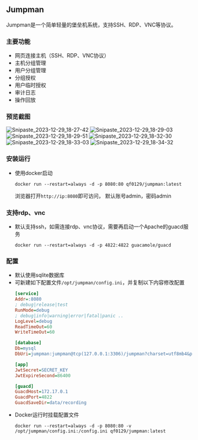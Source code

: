 ## Jumpman
Jumpman是一个简单轻量的堡垒机系统，支持SSH、RDP、VNC等协议。

### 主要功能
- 网页连接主机（SSH、RDP、VNC协议）
- 主机分组管理
- 用户分组管理
- 分组授权
- 用户临时授权
- 审计日志
- 操作回放

### 预览截图
![Snipaste_2023-12-29_18-27-42](https://github.com/qf0129/jumpman/assets/17614422/a98a31e2-aeb9-4e00-8600-9f44b8b16343)
![Snipaste_2023-12-29_18-29-03](https://github.com/qf0129/jumpman/assets/17614422/471f6806-7dc6-4593-a095-31529201dfff)
![Snipaste_2023-12-29_18-29-51](https://github.com/qf0129/jumpman/assets/17614422/37ac1523-6160-4dc8-9dd5-60046af742f3)
![Snipaste_2023-12-29_18-32-30](https://github.com/qf0129/jumpman/assets/17614422/f51c2327-072d-4d66-9a1f-3c754f4708fc)
![Snipaste_2023-12-29_18-33-03](https://github.com/qf0129/jumpman/assets/17614422/6ac41279-63c1-48d2-b189-ae98a933fbac)
![Snipaste_2023-12-29_18-34-32](https://github.com/qf0129/jumpman/assets/17614422/801fd9d2-5a55-480b-ac01-77fc4f46d44d)


### 安装运行
- 使用docker启动
  ```
  docker run --restart=always -d -p 8080:80 qf0129/jumpman:latest  
  ```  
  浏览器打开`http://ip:8080`即可访问， 默认账号admin，密码admin
  
### 支持rdp、vnc
- 默认支持ssh，如需连接rdp、vnc协议，需要再启动一个Apache的guacd服务
  ```
  docker run --restart=always -d -p 4822:4822 guacamole/guacd
  ```
### 配置
- 默认使用sqlite数据库
- 可新建如下配置文件`/opt/jumpman/config.ini`，并复制以下内容修改配置
  ```ini
  [service]
  Addr=:8080
  ; debug|release|test
  RunMode=debug  
  ; debug|info|warning|error|fatal|panic ..
  LogLevel=debug
  ReadTimeOut=60
  WriteTimeOut=60

  [database]
  Db=mysql
  DbUri=jumpman:jumpman@tcp(127.0.0.1:3306)/jumpman?charset=utf8mb4&parseTime=True&loc=Local

  [app]
  JwtSecret=SECRET_KEY
  JwtExpireSecond=86400

  [guacd]
  GuacdHost=172.17.0.1
  GuacdPort=4822
  GuacdSaveDir=data/recording
  ```
- Docker运行时挂载配置文件
  ```
  docker run --restart=always -d -p 8080:80 -v /opt/jumpman/config.ini:/config.ini qf0129/jumpman:latest
  ```
